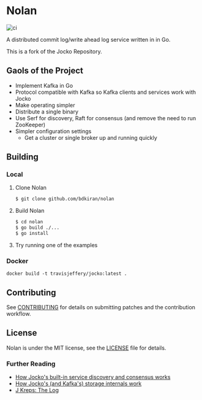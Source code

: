 # Nolan

![ci](https://github.com/bdkiran/nolan/workflows/Go/badge.svg)

A distributed commit log/write ahead log service written in in Go.

This is a fork of the Jocko Repository.

## Gaols of the Project

- Implement Kafka in Go
- Protocol compatible with Kafka so Kafka clients and services work with Jocko
- Make operating simpler
- Distribute a single binary
- Use Serf for discovery, Raft for consensus (and remove the need to run ZooKeeper)
- Simpler configuration settings
  - Get a cluster or single broker up and running quickly

## Building

### Local

1. Clone Nolan

    ```bash
    $ git clone github.com/bdkiran/nolan
    ```

2. Build Nolan

    ```bash
    $ cd nolan
    $ go build ./...
    $ go install
    ```

3. Try running one of the examples

### Docker

`docker build -t travisjeffery/jocko:latest .`

## Contributing

See [CONTRIBUTING](CONTRIBUTING.md) for details on submitting patches and the contribution workflow.

## License

Nolan is under the MIT license, see the [LICENSE](LICENSE) file for details.

### Further Reading

- [How Jocko's built-in service discovery and consensus works](https://medium.com/the-hoard/building-a-kafka-that-doesnt-depend-on-zookeeper-2c4701b6e961#.uamxtq1yz)
- [How Jocko's (and Kafka's) storage internals work](https://medium.com/the-hoard/how-kafkas-storage-internals-work-3a29b02e026#.qfbssm978)
- [J Kreps: The Log](https://engineering.linkedin.com/distributed-systems/log-what-every-software-engineer-should-know-about-real-time-datas-unifying)

